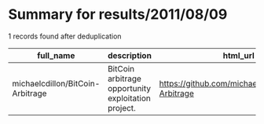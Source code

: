 
# Summary for results/2011/08/09
    
1 records found after deduplication

| full_name | description | html_url | matched_list | matched_count | pushed_at | size | stargazers_count | language | forks_count |
|----------------------------------|-----------------------------------------------------|-----------------------------------------------------|----------------|-----------------|---------------------------|--------|--------------------|------------|---------------|
| michaelcdillon/BitCoin-Arbitrage | BitCoin arbitrage opportunity exploitation project. | https://github.com/michaelcdillon/BitCoin-Arbitrage | ['exploit'] | 1 | 2011-08-09 21:53:31+00:00 | 1492 | 8 | Java | 3 |
